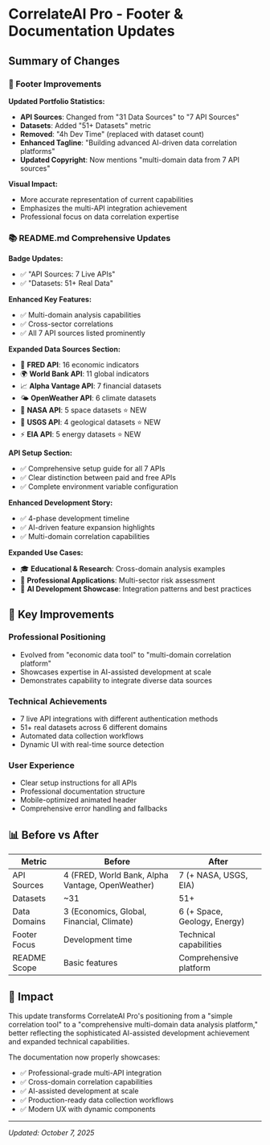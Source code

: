 # CorrelateAI Pro - Footer & Documentation Updates

## Summary of Changes

### 🎯 Footer Improvements

**Updated Portfolio Statistics:**
- **API Sources**: Changed from "31 Data Sources" to "7 API Sources" 
- **Datasets**: Added "51+ Datasets" metric
- **Removed**: "4h Dev Time" (replaced with dataset count)
- **Enhanced Tagline**: "Building advanced AI-driven data correlation platforms"
- **Updated Copyright**: Now mentions "multi-domain data from 7 API sources"

**Visual Impact:**
- More accurate representation of current capabilities
- Emphasizes the multi-API integration achievement
- Professional focus on data correlation expertise

### 📚 README.md Comprehensive Updates

**Badge Updates:**
- ✅ "API Sources: 7 Live APIs" 
- ✅ "Datasets: 51+ Real Data"

**Enhanced Key Features:**
- ✅ Multi-domain analysis capabilities
- ✅ Cross-sector correlations
- ✅ All 7 API sources listed prominently

**Expanded Data Sources Section:**
- 🏦 **FRED API**: 16 economic indicators
- 🌍 **World Bank API**: 11 global indicators  
- 📈 **Alpha Vantage API**: 7 financial datasets
- 🌤️ **OpenWeather API**: 6 climate datasets
- 🚀 **NASA API**: 5 space datasets ⭐ NEW
- 🌋 **USGS API**: 4 geological datasets ⭐ NEW
- ⚡ **EIA API**: 5 energy datasets ⭐ NEW

**API Setup Section:**
- ✅ Comprehensive setup guide for all 7 APIs
- ✅ Clear distinction between paid and free APIs
- ✅ Complete environment variable configuration

**Enhanced Development Story:**
- ✅ 4-phase development timeline
- ✅ AI-driven feature expansion highlights
- ✅ Multi-domain correlation capabilities

**Expanded Use Cases:**
- 🎓 **Educational & Research**: Cross-domain analysis examples
- 💼 **Professional Applications**: Multi-sector risk assessment
- 🤖 **AI Development Showcase**: Integration patterns and best practices

## 🎯 Key Improvements

### Professional Positioning
- Evolved from "economic data tool" to "multi-domain correlation platform"
- Showcases expertise in AI-assisted development at scale
- Demonstrates capability to integrate diverse data sources

### Technical Achievements
- 7 live API integrations with different authentication methods
- 51+ real datasets across 6 different domains
- Automated data collection workflows
- Dynamic UI with real-time source detection

### User Experience
- Clear setup instructions for all APIs
- Professional documentation structure
- Mobile-optimized animated header
- Comprehensive error handling and fallbacks

## 📊 Before vs After

| Metric | Before | After |
|--------|--------|-------|
| API Sources | 4 (FRED, World Bank, Alpha Vantage, OpenWeather) | 7 (+ NASA, USGS, EIA) |
| Datasets | ~31 | 51+ |
| Data Domains | 3 (Economics, Global, Financial, Climate) | 6 (+ Space, Geology, Energy) |
| Footer Focus | Development time | Technical capabilities |
| README Scope | Basic features | Comprehensive platform |

## 🚀 Impact

This update transforms CorrelateAI Pro's positioning from a "simple correlation tool" to a "comprehensive multi-domain data analysis platform," better reflecting the sophisticated AI-assisted development achievement and expanded technical capabilities.

The documentation now properly showcases:
- ✅ Professional-grade multi-API integration
- ✅ Cross-domain correlation capabilities  
- ✅ AI-assisted development at scale
- ✅ Production-ready data collection workflows
- ✅ Modern UX with dynamic components

---
*Updated: October 7, 2025*